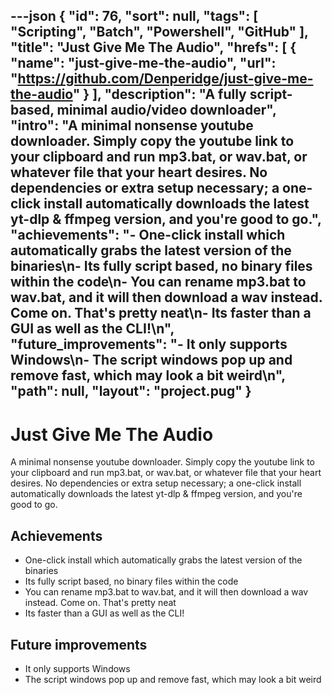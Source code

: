 ---json
{
"id": 76,
"sort": null,
"tags": [
"Scripting",
"Batch",
"Powershell",
"GitHub"
],
"title": "Just Give Me The Audio",
"hrefs": [
{
"name": "just-give-me-the-audio",
"url": "https://github.com/Denperidge/just-give-me-the-audio"
}
],
"description": "A fully script-based, minimal audio/video downloader",
"intro": "A minimal nonsense youtube downloader. Simply copy the youtube link to your clipboard and run mp3.bat, or wav.bat, or whatever file that your heart desires. No dependencies or extra setup necessary; a one-click install automatically downloads the latest yt-dlp & ffmpeg version, and you're good to go.",
"achievements": "- One-click install which automatically grabs the latest version of the binaries\n- Its fully script based, no binary files within the code\n- You can rename mp3.bat to wav.bat, and it will then download a wav instead. Come on. That's pretty neat\n- Its faster than a GUI as well as the CLI!\n",
"future_improvements": "- It only supports Windows\n- The script windows pop up and remove fast, which may look a bit weird\n",
"path": null,
"layout": "project.pug"
}
---
# Just Give Me The Audio
A minimal nonsense youtube downloader. Simply copy the youtube link to your clipboard and run mp3.bat, or wav.bat, or whatever file that your heart desires. No dependencies or extra setup necessary; a one-click install automatically downloads the latest yt-dlp & ffmpeg version, and you're good to go.

## Achievements
- One-click install which automatically grabs the latest version of the binaries
- Its fully script based, no binary files within the code
- You can rename mp3.bat to wav.bat, and it will then download a wav instead. Come on. That's pretty neat
- Its faster than a GUI as well as the CLI!


## Future improvements
- It only supports Windows
- The script windows pop up and remove fast, which may look a bit weird

